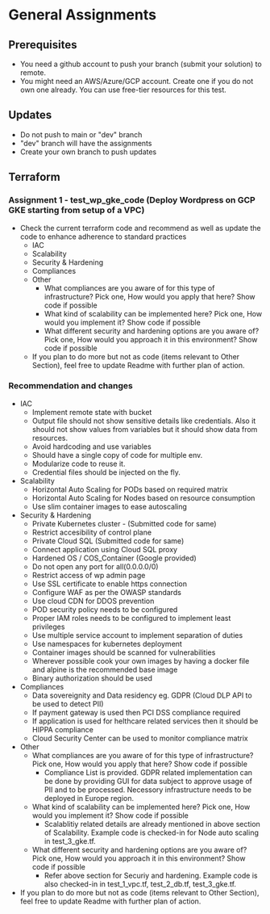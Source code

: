 # General Assignments

## Prerequisites
* You need a github account to push your branch (submit your solution) to remote.
* You might need an AWS/Azure/GCP account. Create one if you do not own one already. You can use free-tier resources for this test.

## Updates
* Do not push to main or "dev" branch
* "dev" branch will have the assignments
* Create your own branch to push updates

## Terraform
### Assignment 1 - test_wp_gke_code (Deploy Wordpress on GCP GKE starting from setup of a VPC)
* Check the current terraform code and recommend as well as update the code to enhance adherence to standard practices
  * IAC
  * Scalability
  * Security & Hardening
  * Compliances
  * Other
    * What compliances are you aware of for this type of infrastructure? Pick one, How would you apply that here? Show code if possible
    * What kind of scalability can be implemented here? Pick one, How would you implement it? Show code if possible
    * What different security and hardening options are you aware of? Pick one, How would you approach it in this environment? Show code if possible
  * If you plan to do more but not as code (items relevant to Other Section), feel free to update Readme with further plan of action.  

### Recommendation and changes
  * IAC
    * Implement remote state with bucket
    * Output file should not show sensitive details like credentials. Also it should not show values from variables but it should show data from resources.
    * Avoid hardcoding and use variables
    * Should have a single copy of code for multiple env.
    * Modularize code to reuse it.
    * Credential files should be injected on the fly.
  * Scalability
    * Horizontal Auto Scaling for PODs based on required matrix
    * Horizontal Auto Scaling for Nodes based on resource consumption
    * Use slim container images to ease autoscaling
  * Security & Hardening
    * Private Kubernetes cluster - (Submitted code for same)
    * Restrict accesibility of control plane
    * Private Cloud SQL (Submitted code for same)
    * Connect application using Cloud SQL proxy
    * Hardened OS / COS_Container (Google provided)
    * Do not open any port for all(0.0.0.0/0)
    * Restrict access of wp admin page
    * Use SSL certificate to enable https connection
    * Configure WAF as per the OWASP standards
    * Use cloud CDN for DDOS prevention
    * POD security policy needs to be configured
    * Proper IAM roles needs to be configured to implement least privileges
    * Use multiple service account to implement separation of duties
    * Use namespaces for kubernetes deployment
    * Container images should be scanned for vulnerabilities
    * Wherever possible cook your own images by having a docker file and alpine is the recommended base image
    * Binary authorization should be used
  * Compliances
    * Data sovereignity and Data residency eg. GDPR (Cloud DLP API to be used to detect PII)
    * If payment gateway is used then PCI DSS compliance required
    * If application is used for helthcare related services then it should be HIPPA compliance
    * Cloud Security Center can be used to monitor compliance matrix
  * Other
    * What compliances are you aware of for this type of infrastructure? Pick one, How would you apply that here? Show code if possible
      * Compliance List is provided. GDPR related implementation can be done by providing GUI for data subject to approve usage of PII and to be processed. Necessory infrastructure needs to be deployed in Europe region. 
    * What kind of scalability can be implemented here? Pick one, How would you implement it? Show code if possible
      * Scalablitiy related details are already mentioned in above section of Scalability. Example code is checked-in for Node auto scaling in test_3_gke.tf.
    * What different security and hardening options are you aware of? Pick one, How would you approach it in this environment? Show code if possible
      * Refer above section for Securiy and hardening. Example code is also checked-in in test_1_vpc.tf, test_2_db.tf, test_3_gke.tf. 
  * If you plan to do more but not as code (items relevant to Other Section), feel free to update Readme with further plan of action.  
